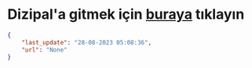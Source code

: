 # Dizipal'a gitmek için [buraya](None) tıklayın
    
```json
{
    "last_update": "28-08-2023 05:08:36",
    "url": "None"
}
```